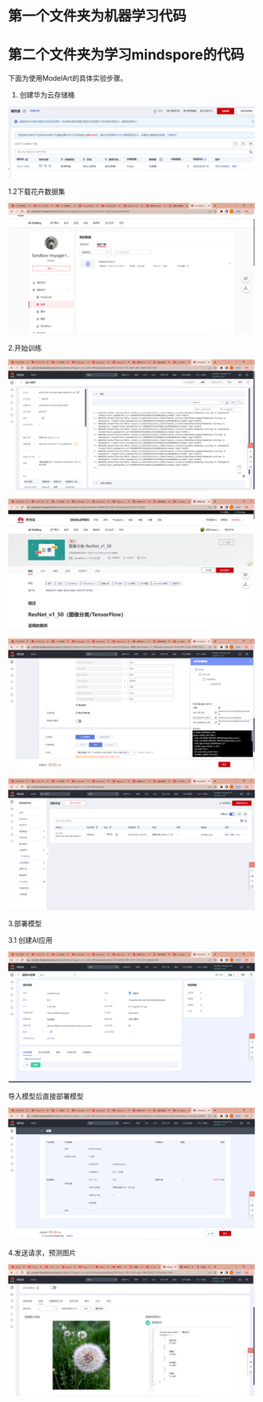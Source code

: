 # 第一个文件夹为机器学习代码

# 第二个文件夹为学习mindspore的代码

下面为使用ModelArt的具体实验步骤。



1. 创建华为云存储桶

![image-20230226152654809](./typora-user-images/image-20230226152654809.png)

1.2下载花卉数据集

![image-20230226153452561](typora-user-images\image-20230226153452561.png)

2.开始训练

![image-20230226154425082](typora-user-images\image-20230226154425082.png)









![image-20230226153804434](typora-user-images\image-20230226153804434.png)







![image-20230226154231307](typora-user-images\image-20230226154231307.png)



![image-20230226154305011](typora-user-images\image-20230226154305011.png)

3.部署模型

3.1 创建AI应用

![image-20230226154937016](typora-user-images\image-20230226154937016.png)

导入模型后直接部署模型

![image-20230226155326927](typora-user-images\image-20230226155326927.png)

4.发送请求，预测图片

![image-20230226155639099](typora-user-images\image-20230226155639099.png)
